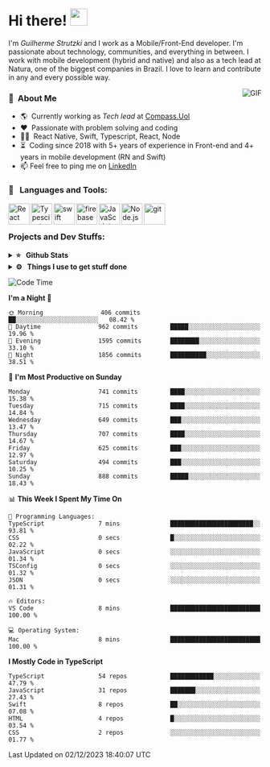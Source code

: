 # Hi there! <img src="https://github.com/TheDudeThatCode/TheDudeThatCode/blob/master/Assets/Hi.gif" width="34px" height="34px">

I'm _Guilherme Strutzki_ and I work as a Mobile/Front-End developer. I'm passionate about technology, communities, and everything in between. I work with mobile development (hybrid and native) and also as a tech lead at Natura, one of the biggest companies in Brazil. I love to learn and contribute in any and every possible way. 

<img align="right" alt="GIF" src="https://spotify-github-profile.vercel.app/api/view?uid=22gkdonhf4okms5x5dsdjx7sy&cover_image=true&theme=default&bar_color=09ff00&bar_color_cover=false"/>

### :space_invader: &nbsp;About Me
- :earth_americas:&nbsp; Currently working as _Tech lead_ at [Compass.Uol](https://compass.uol/en/home/)
- :heart: &nbsp;Passionate with problem solving and coding
- :technologist: &nbsp;React Native, Swift, Typescript, React, Node
- :hourglass_flowing_sand: &nbsp;Coding since 2018 with 5+ years of experience in Front-end and 4+ years in mobile development (RN and Swift)
- 📫  Feel free to ping me on [LinkedIn](https://www.linkedin.com/in/guilherme-strutzki/?locale=en_US)

### 🔨 &nbsp; Languages and Tools:
<a href="https://reactjs.org/" target="_blank"> <img align="left" alt="React" height ="42px" src="https://raw.githubusercontent.com/rahul-jha98/github_readme_icons/main/language_and_tools/square/react/react.svg"></a>
<a href="https://www.typescriptlang.org/" target="_blank"><img align="left" alt="Typescirpt" height ="42px" src="https://raw.githubusercontent.com/rahul-jha98/github_readme_icons/main/language_and_tools/square/typescript/typescript.svg"></a>
<a href="https://developer.apple.com/swift/" target="_blank"> <img align="left" src="https://raw.githubusercontent.com/rahul-jha98/github_readme_icons/main/language_and_tools/square/swift/swift.svg" alt="swift" height="42px"/> </a> 
<a href="https://firebase.google.com/" target="_blank"> <img align="left" src="https://raw.githubusercontent.com/rahul-jha98/github_readme_icons/main/language_and_tools/square/firebase/firebase.svg" alt="firebase" height ="42px"/> </a>
<a href="https://developer.mozilla.org/en-US/docs/Web/JavaScript" target="_blank"> <img align="left" alt="JavaScript" height ="42px"  src="https://raw.githubusercontent.com/rahul-jha98/github_readme_icons/main/language_and_tools/square/javascript/javascript.svg"> </a>
<a href="https://nodejs.org" target="_blank"><img align="left" alt="Node.js" height ="42px" src="https://raw.githubusercontent.com/rahul-jha98/github_readme_icons/main/language_and_tools/square/node/node.svg"></a>
<a href="https://git-scm.com/" target="_blank"> <img src="https://raw.githubusercontent.com/rahul-jha98/github_readme_icons/main/language_and_tools/square/git-scm/git-scm.svg" align="left" alt="git" height='42px'/> </a> </br></br>


### Projects and Dev Stuffs:

<details>	
  <summary><b>⭐ &nbsp; Github Stats</b></summary>
  <br />
  <img src="https://github-readme-stats.vercel.app/api?username=guistrutzki&show_icons=true&theme=tokyonight"/>
</details>
 
<details>	
  <br />
  <summary><b>⚙️ &nbsp; Things I use to get stuff done</b></summary>
  	<ul>
  	    <li><b>OS:</b> macOS Big Sur 11.2</li>
	    <li><b>Laptop: </b> MacBook Pro (i7, Mid 2014)</li>
  	    <li><b>Browser: </b> Chrome</li>
	    <li><b>Terminal: </b> ZSH: Oh My Zsh</li>
	    <li><b>Code Editor:</b> VScode, XCode and Android Studio</li>
	    <li><b>To Stay Updated:</b> Twitter, Youtube and Instagram.</li>
	</ul>	
</details>

<!--START_SECTION:waka-->
![Code Time](http://img.shields.io/badge/Code%20Time-1%2C423%20hrs%2033%20mins-blue)

**I'm a Night 🦉** 

```text
🌞 Morning                406 commits         ██░░░░░░░░░░░░░░░░░░░░░░░   08.42 % 
🌆 Daytime                962 commits         █████░░░░░░░░░░░░░░░░░░░░   19.96 % 
🌃 Evening                1595 commits        ████████░░░░░░░░░░░░░░░░░   33.10 % 
🌙 Night                  1856 commits        ██████████░░░░░░░░░░░░░░░   38.51 % 
```
📅 **I'm Most Productive on Sunday** 

```text
Monday                   741 commits         ████░░░░░░░░░░░░░░░░░░░░░   15.38 % 
Tuesday                  715 commits         ████░░░░░░░░░░░░░░░░░░░░░   14.84 % 
Wednesday                649 commits         ███░░░░░░░░░░░░░░░░░░░░░░   13.47 % 
Thursday                 707 commits         ████░░░░░░░░░░░░░░░░░░░░░   14.67 % 
Friday                   625 commits         ███░░░░░░░░░░░░░░░░░░░░░░   12.97 % 
Saturday                 494 commits         ███░░░░░░░░░░░░░░░░░░░░░░   10.25 % 
Sunday                   888 commits         █████░░░░░░░░░░░░░░░░░░░░   18.43 % 
```


📊 **This Week I Spent My Time On** 

```text
💬 Programming Languages: 
TypeScript               7 mins              ███████████████████████░░   93.81 % 
CSS                      0 secs              █░░░░░░░░░░░░░░░░░░░░░░░░   02.22 % 
JavaScript               0 secs              ░░░░░░░░░░░░░░░░░░░░░░░░░   01.34 % 
TSConfig                 0 secs              ░░░░░░░░░░░░░░░░░░░░░░░░░   01.32 % 
JSON                     0 secs              ░░░░░░░░░░░░░░░░░░░░░░░░░   01.31 % 

🔥 Editors: 
VS Code                  8 mins              █████████████████████████   100.00 % 

💻 Operating System: 
Mac                      8 mins              █████████████████████████   100.00 % 
```

**I Mostly Code in TypeScript** 

```text
TypeScript               54 repos            ████████████░░░░░░░░░░░░░   47.79 % 
JavaScript               31 repos            ███████░░░░░░░░░░░░░░░░░░   27.43 % 
Swift                    8 repos             ██░░░░░░░░░░░░░░░░░░░░░░░   07.08 % 
HTML                     4 repos             █░░░░░░░░░░░░░░░░░░░░░░░░   03.54 % 
CSS                      2 repos             ░░░░░░░░░░░░░░░░░░░░░░░░░   01.77 % 
```




 Last Updated on 02/12/2023 18:40:07 UTC
<!--END_SECTION:waka-->
